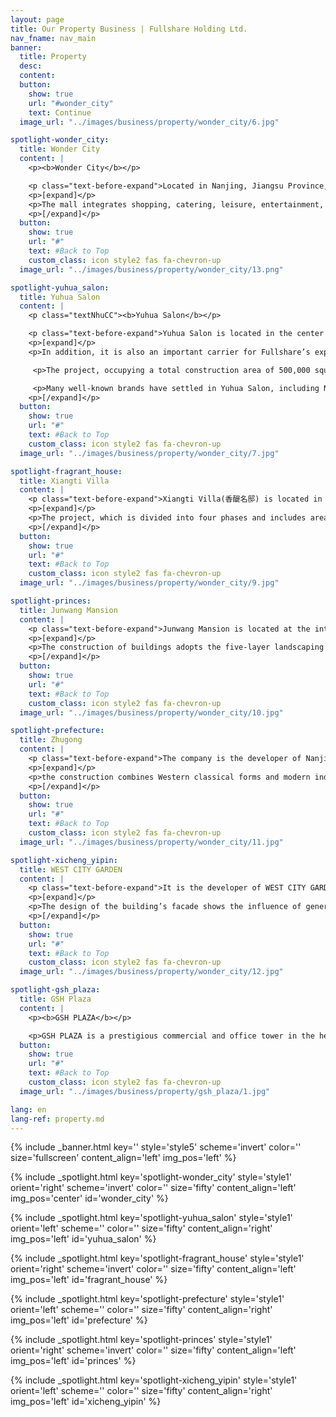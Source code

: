 ```yaml
---
layout: page
title: Our Property Business | Fullshare Holding Ltd.
nav_fname: nav_main
banner:
  title: Property
  desc:
  content:
  button:
    show: true
    url: "#wonder_city"
    text: Continue
  image_url: "../images/business/property/wonder_city/6.jpg"

spotlight-wonder_city:
  title: Wonder City
  content: |
    <p><b>Wonder City</b></p>

    <p class="text-before-expand">Located in Nanjing, Jiangsu Province, China, Wonder City is one of the most influential shopping malls in Nanjing covering a total floor area of 100,000 square meters to receive an average daily visit of about 55,000 times. </p>
    <p>[expand]</p>
    <p>The mall integrates shopping, catering, leisure, entertainment, etc. with many high-quality stores, positioning itself as an international, young and fashion brand, and highlighting family consumption. It focuses and works on social responsibility, customer service and community relations, joining hands with social public welfare institutions, industrial organizations and government departments to organize various public welfare activities; provides personalized services on different floors, such as providing services for parents to wait and care for their children on the children-target floor; and holds featured cultural performances on the central stage to give consumers a better shopping and leisure experience. </p>
    <p>[/expand]</p>
  button:
    show: true
    url: "#"
    text: #Back to Top
    custom_class: icon style2 fas fa-chevron-up
  image_url: "../images/business/property/wonder_city/13.png"

spotlight-yuhua_salon:
  title: Yuhua Salon
  content: |
    <p class="textNhuCC"><b>Yuhua Salon</b></p>

    <p class="text-before-expand">Yuhua Salon is located in the center of China (Nanjing) Software Valley. It is the first headquarters-style park in Nanjing that integrates double subway station transportation advantages, low-carbon, green, and environment-friendly consumption environment, and urban pastoral shopping experience.</p>
    <p>[expand]</p> 
    <p>In addition, it is also an important carrier for Fullshare’s exploration of TCM-oriented lifestyle, implementation of TCM talent training, and incubation of TCM health technology and project. </p>

     <p>The project, occupying a total construction area of 500,000 square meters, is a comprehensive commercial complex that covers function areas of offices, commerce, hotels, and serviced apartments. The construction of the Yuhua Salon area adopts a number of low-carbon energy-saving technologies such as a ground source heat pump, fresh air replacement, and PM2.5 air purification to ensure constant indoor temperature, humidity, and oxygen in all seasons, with the goal to provide an office environment that can best promote the human body’s comfort, while significantly reducing energy consumption by 30%. </p>

     <p>Many well-known brands have settled in Yuhua Salon, including Nanjing's first high-end health-themed hotel Grand WUJI Hotel, the Unbound Collection by Hyatt, Wal-Mart Sam's Club, sports brand Decathlon, Emperor Fitness Club, Rock Sports Park, etc. The park aims to build itself as a “fitness” themed base that provides comprehensive fitness-related services, such as medical treatment, beauty, health care, diet, daily life, sports, exhibitions, and education. In addition, it strives to create a unique Chinese-style healthy lifestyle experience base, bringing consumers higher quality life service and unique experience.  </p>
    <p>[/expand]</p>
  button:
    show: true
    url: "#"
    text: #Back to Top
    custom_class: icon style2 fas fa-chevron-up
  image_url: "../images/business/property/wonder_city/7.jpg"

spotlight-fragrant_house:
  title: Xiangti Villa
  content: |
    <p class="text-before-expand">Xiangti Villa(香醍名邸) is located in the west area of Tuanbo New Town, Jinghai, Tianjin, on the west side of Tuanbo Avenue and north side of Daminghu Road, 14 kilometers away from the center of Tianjin. The project covers an area of 120,100 square meters, with the planned construction area reaching 144,100 square meters.</p>
    <p>[expand]</p>
    <p>The project, which is divided into four phases and includes areas of villas, small high-rises, bungalows, clubs, and so on, has been delivered in phases since 2014. With complete supporting facilities around such as medical care, education, sports, health care, and the subway, the project shows potential to be a community with great “livability” </p>
    <p>[/expand]</p>
  button:
    show: true
    url: "#"
    text: #Back to Top
    custom_class: icon style2 fas fa-chevron-up
  image_url: "../images/business/property/wonder_city/9.jpg"

spotlight-princes:
  title: Junwang Mansion
  content: |
    <p class="text-before-expand">Junwang Mansion is located at the intersection of Xinguang Road and Shenquan Road in Lianyungang Development Zone. It covers an area of 298 mu, with a total construction area of 300,000 square meters and a plot ratio of only 1.36. It consists of 56 garden-style elevator-equipped houses and has a high greening rate. </p>
    <p>[expand]</p>
    <p>The construction of buildings adopts the five-layer landscaping method and the three-dimensional space layout of natural slopes, aiming to create a green living environment for residents. The project has won many honors such as the "Yangtze Cup", The Highest Award for Greening Engineering Quality in Jiangsu Province, the Grade A in the Credit Evaluation of Lianyungang Development Enterprises, High-Quality Projects in Lianyungang City, and the First Star-Rated Smart Security Community in Lianyungang. </p>
    <p>[/expand]</p>
  button:
    show: true
    url: "#"
    text: #Back to Top
    custom_class: icon style2 fas fa-chevron-up
  image_url: "../images/business/property/wonder_city/10.jpg"

spotlight-prefecture:
  title: Zhugong
  content: |
    <p class="text-before-expand">The company is the developer of Nanjing Zhugong Project. The project, located in Yuhuatai Scenic Area in Nanjing, China, covers a construction area of about 96,300 square meters. As a residential community known for its ingenious style of the Republic of China, </p>
    <p>[expand]</p>
    <p>the construction combines Western classical forms and modern industrial design and uses traditional Chinese ideas such as "the unity of man and nature" to upgrade the design. The project takes full advantage of local natural resources and has houses built on high mountains surrounded by dense forests. The buildings are harmonious with the surrounding environment, providing sufficient privacy for residents. </p>
    <p>[/expand]</p>
  button:
    show: true
    url: "#"
    text: #Back to Top
    custom_class: icon style2 fas fa-chevron-up
  image_url: "../images/business/property/wonder_city/11.jpg"

spotlight-xicheng_yipin:
  title: WEST CITY GARDEN
  content: |
    <p class="text-before-expand">It is the developer of WEST CITY GARDEN（西城逸品）, in Yancheng, Jiangsu Province. The project has a total construction area of about 400,000 square meters, a floor area of about 200,000 square meters, and a greening rate of 46%. The project, known as a large waterfront garden living community, consists of 33 simple-style landscape buildings and accommodates 2,000 households. </p>
    <p>[expand]</p>
    <p>The design of the building’s facade shows the influence of generous and simple design ideas, with the architectural structure outlined with the most concise lines, bringing a visual feast to the eyes. The rows of buildings have bright-colored building facade shapes showing a sense of depth and rhythm, and are separated by the wide space enabling a wide and nice view, becoming a unique landscape in the remote horizon of the city.  </p>
    <p>[/expand]</p>
  button:
    show: true
    url: "#"
    text: #Back to Top
    custom_class: icon style2 fas fa-chevron-up
  image_url: "../images/business/property/wonder_city/12.jpg"

spotlight-gsh_plaza:
  title: GSH Plaza
  content: |
    <p><b>GSH PLAZA</b></p>

    <p>GSH PLAZA is a prestigious commercial and office tower in the heart of Singapore’s Central Business District, with Raffles Place and Telok Ayer MRT stations mere minutes away. The 28-storey office tower has 259 strata office units and two levels of retail space, representing a versatile and efficient commercial space which caters to both retail and sophisticated lifestyle needs. It encourages work-life balance and can set a fine example for the future business community.</p>
  button:
    show: true
    url: "#"
    text: #Back to Top
    custom_class: icon style2 fas fa-chevron-up
  image_url: "../images/business/property/gsh_plaza/1.jpg"

lang: en
lang-ref: property.md
---
```


<!-- Welcome Banner -->

{% include _banner.html key='' style='style5' scheme='invert' color='' size='fullscreen' content_align='left' img_pos='left' %}

<!-- Properties -->

{% include _spotlight.html key='spotlight-wonder_city' style='style1' orient='right' scheme='invert' color='' size='fifty' content_align='left' img_pos='center' id='wonder_city' %}

{% include _spotlight.html key='spotlight-yuhua_salon' style='style1' orient='left' scheme='' color='' size='fifty' content_align='right' img_pos='left' id='yuhua_salon' %}

{% include _spotlight.html key='spotlight-fragrant_house' style='style1' orient='right' scheme='invert' color='' size='fifty' content_align='left' img_pos='left' id='fragrant_house' %}

{% include _spotlight.html key='spotlight-prefecture' style='style1' orient='left' scheme='' color='' size='fifty' content_align='right' img_pos='left' id='prefecture' %}

{% include _spotlight.html key='spotlight-princes' style='style1' orient='right' scheme='invert' color='' size='fifty' content_align='left' img_pos='left' id='princes' %}

{% include _spotlight.html key='spotlight-xicheng_yipin' style='style1' orient='left' scheme='' color='' size='fifty' content_align='right' img_pos='left' id='xicheng_yipin' %}
